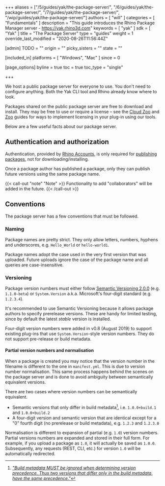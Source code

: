 +++
aliases = ["/5/guides/yak/the-package-server/", "/6/guides/yak/the-package-server/", "/7/guides/yak/the-package-server/", "/wip/guides/yak/the-package-server/"]
authors = [ "will" ]
categories = [ "Fundamentals" ]
description = "This guide introduces the Rhino Package Manager server - https://yak.rhino3d.com"
keywords = [ "yak" ]
sdk = [ "Yak" ]
title = "The Package Server"
type = "guides"
weight = 1
override_last_modified = "2020-08-26T11:56:44Z"

[admin]
TODO = ""
origin = ""
picky_sisters = ""
state = ""

[included_in]
platforms = [ "Windows", "Mac" ]
since = 0

[page_options]
byline = true
toc = true
toc_type = "single"

+++

We host a public package server for everyone to use. You don't need to configure anything. Both the Yak CLI tool and Rhino already know where to look.

Packages shared on the public package server are free to download and install. They may be free to use or require a license – see the [Cloud Zoo](/guides/rhinocommon/cloudzoo/cloudzoo-overview/) and [Zoo](/guides/rhinocommon/rhinocommon-zoo-plugins/) guides for ways to implement licensing in your plug-in using our tools.

Below are a few useful facts about our package server.

## Authentication and authorization

Authentication, provided by [Rhino Accounts](https://accounts.rhino3d.com), is only required for [publishing packages](../pushing-a-package-to-the-server), not for downloading/installing.

Once a package author has published a package, only they can publish future versions using the same package name.

{{< call-out "note" "Note" >}}
Functionality to add "collaborators" will be added in the future.
{{< /call-out >}}

## Conventions

The package server has a few conventions that must be followed.

### Naming

Package names are pretty strict. They only allow letters, numbers, hyphens and underscores, e.g. `Hello_World` or `hello-world1`.

Package names adopt the case used in the very first version that was uploaded. Future uploads ignore the case of the package name and all queries are case-insensitive.

### Versioning

Package version numbers must either follow [Semantic Versioning 2.0.0](http://semver.org/spec/v2.0.0.html) (e.g. `1.1.0-beta`) or `System.Version` a.k.a. Microsoft's four-digit standard (e.g. `1.2.3.4`).

It's recommended to use Semantic Versioning because it allows package authors to specify prerelease versions. These are handy for limited testing, since by default the latest _stable_ version is installed.

Four-digit version numbers were added in v0.8 (August 2019) to support existing plug-ins that use `System.Version`-style version numbers. They do not support pre-release or build metadata.

#### Partial version numbers and normalisation

When a package is created you may notice that the version number in the filename is different to the one in `manifest.yml`. This is due to version number normalisation. This same process happens behind the scenes on the package server and is done to avoid ambiguity between semantically equivalent versions.

There are two cases where version numbers can be semantically equivalent.

* Semantic versions that only differ in build metadata[^1], i.e. `1.0.0+build.1` and `1.0.0+build.2`
* A four-digit version and semantic version that are identical except for a "0" fourth digit (no prerelease or build metadata), e.g. `1.2.3` and `1.2.3.0`

Normalisation is different to expansion of partial (e.g. `1.0`) version numbers. Partial versions numbers are expanded and stored in their full form. For example, if you upload a package as `1.0`, it will actually be saved as `1.0.0`. Subsequently, any requests (REST, CLI, etc.) for version `1.0` will be automatically redirected.

[^1]: [_"Build metadata MUST be ignored when determining version precedence. Thus two versions that differ only in the build metadata, have the same precedence."_](https://semver.org/#spec-item-10)